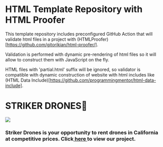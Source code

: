 # HTML Template Repository with HTML Proofer

This template repository includes preconfigured GitHub Action that will validate html files in a project with (HTMLProofer)[https://github.com/gjtorikian/html-proofer/].

Validation is performed with dynamic pre-rendering of html files so it will allow to construct them with JavaScript on the fly.

HTML files with 'partial.html' suffix will be ignored, so validator is compatible with dynamic construction of website with html includes like (HTML Data Include)[https://github.com/programmingmentor/html-data-include].




<h1>
STRIKER DRONES&#129302;
</h1>
<a href="https://ovpw0.weblium.site"><img src=img/drones_readme.png></a>
<h3>
Striker Drones is your opportunity to rent drones in California at competitive prices.
Click<a href="https://nikfromua.github.io/website/"> here </a>to view our project.
</h3>